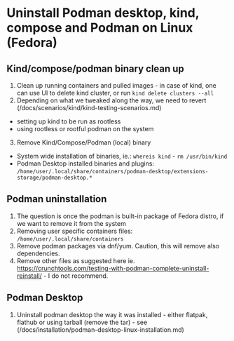 # Uninstall Podman desktop, kind, compose and Podman on Linux (Fedora)

## Kind/compose/podman binary clean up
1. Clean up running containers and pulled images - in case of kind, one can use UI to delete kind cluster, or run `kind delete clusters --all`
2. Depending on what we tweaked along the way, we need to revert (/docs/scenarios/kind/kind-testing-scenarios.md)
* setting up kind to be run as rootless
* using rootless or rootful podman on the system
3. Remove Kind/Compose/Podman (local) binary
* System wide installation of binaries, ie.: `whereis kind` - `rm /usr/bin/kind`
* Podman Desktop installed binaries and plugins: `/home/user/.local/share/containers/podman-desktop/extensions-storage/podman-desktop.*`

## Podman uninstallation
1. The question is once the podman is built-in package of Fedora distro, if we want to remove it from the system
2. Removing user specific containers files: `/home/user/.local/share/containers`
3. Remove podman packages via dnf/yum. Caution, this will remove also dependencies.
4. Remove other files as suggested here ie. https://crunchtools.com/testing-with-podman-complete-uninstall-reinstall/ - I do not recommend.

## Podman Desktop
1. Uninstall podman desktop the way it was installed - either flatpak, flathub or using tarball (remove the tar) - see (/docs/installation/podman-desktop-linux-installation.md)